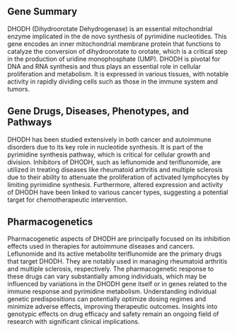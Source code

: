 ## Gene Summary
DHODH (Dihydroorotate Dehydrogenase) is an essential mitochondrial enzyme implicated in the de novo synthesis of pyrimidine nucleotides. This gene encodes an inner mitochondrial membrane protein that functions to catalyze the conversion of dihydroorotate to orotate, which is a critical step in the production of uridine monophosphate (UMP). DHODH is pivotal for DNA and RNA synthesis and thus plays an essential role in cellular proliferation and metabolism. It is expressed in various tissues, with notable activity in rapidly dividing cells such as those in the immune system and tumors.

## Gene Drugs, Diseases, Phenotypes, and Pathways
DHODH has been studied extensively in both cancer and autoimmune disorders due to its key role in nucleotide synthesis. It is part of the pyrimidine synthesis pathway, which is critical for cellular growth and division. Inhibitors of DHODH, such as leflunomide and teriflunomide, are utilized in treating diseases like rheumatoid arthritis and multiple sclerosis due to their ability to attenuate the proliferation of activated lymphocytes by limiting pyrimidine synthesis. Furthermore, altered expression and activity of DHODH have been linked to various cancer types, suggesting a potential target for chemotherapeutic intervention.

## Pharmacogenetics
Pharmacogenetic aspects of DHODH are principally focused on its inhibition effects used in therapies for autoimmune diseases and cancers. Leflunomide and its active metabolite teriflunomide are the primary drugs that target DHODH. They are notably used in managing rheumatoid arthritis and multiple sclerosis, respectively. The pharmacogenetic response to these drugs can vary substantially among individuals, which may be influenced by variations in the DHODH gene itself or in genes related to the immune response and pyrimidine metabolism. Understanding individual genetic predispositions can potentially optimize dosing regimes and minimize adverse effects, improving therapeutic outcomes. Insights into genotypic effects on drug efficacy and safety remain an ongoing field of research with significant clinical implications.